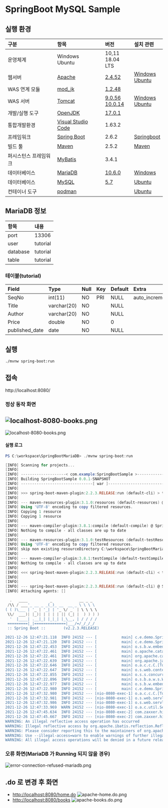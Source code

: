 ﻿# SpringBoot MySQL Sample

## 실행 환경
| 구분 | 항목 | 버전 | 설치 관련 |
|:---|:---|:---|:---|
| 운영체계 | Windows </br> Ubuntu | 10,11 </br> 18.04 LTS | |  
| 웹서버 | [Apache](https://httpd.apache.org/) | [2.4.52](https://www.apachelounge.com/download/) | [Windows](./Apache-Windows.md) </br>[Ubuntu](./Apache-Ubuntu.md)|  
| WAS 연계 모듈 | [mod_jk](https://downloads.apache.org/tomcat/tomcat-connectors/jk/) | [1.2.48](https://www.apachelounge.com/download/VS16/modules/mod_jk-1.2.48-win64-VS16.zip) | |  
| WAS 서버 | [Tomcat](https://tomcat.apache.org/) | [9.0.56](https://dlcdn.apache.org/tomcat/tomcat-9/v9.0.56/bin/apache-tomcat-9.0.56.exe) </br> [10.0.14](https://dlcdn.apache.org/tomcat/tomcat-10/v10.0.14/bin/apache-tomcat-10.0.14.exe) |[Windows](./Tomcat-Windows.md) </br>[Ubuntu](./Tomcat-Ubuntu.md)|  
| 개발/실행 도구 | [OpenJDK](https://openjdk.java.net/)| [17.0.1](https://jdk.java.net/17/) | |  
| 통합개발환경 | [Visual Studio Code](https://code.visualstudio.com/) | 1.63.2 | |   
| 프레임워크 | [Spring Boot](https://spring.io/projects/spring-boot) | 2.6.2 | [Springboot](./Springboot.md) |  
| 빌드 툴 | [Maven](https://maven.apache.org/) | 2.5.2 | [Maven](./MariaDB.md) |  
| 퍼시스턴스 프레임워크 | [MyBatis](https://mybatis.org/mybatis-3/ko/index.html) | 3.4.1 | |  
| 데이터베이스 | [MariaDB](https://mariadb.org/)| [10.6.0](https://mariadb.org/download/?t=mariadb&p=mariadb&r=10.6.5&os=windows&cpu=x86_64&pkg=msi&m=yongbok) | [Windows](./MariaDB.md) |  
| 데이터베이스 | [MySQL](https://www.mysql.com/)| [5.7](https://dev.mysql.com/downloads/windows/installer/5.7.html) | [Ubuntu](./SpringbootMySQLSample.md) |  
| 컨테이너 도구 | [podman](https://podman.io/getting-started/installation) | | [Ubuntu](./podman.md) |   



## MariaDB 정보
| 항목 | 내용 |
|:---|:---|
| port | 13306 |  
| user | tutorial | 
| database | tutorial | 
| table | tutorial |

### 테이블(tutorial)
| Field | Type | Null | Key | Default | Extra  |
|:---|:---|:---|:---|:---|:---|
| SeqNo          | int(11)     | NO   | PRI | NULL | auto_increment |
| Title          | varchar(20) | NO   |     | NULL |                |
| Author         | varchar(20) | NO   |     | NULL |                |
| Price          | double      | NO   |     | 0    |                |
| published_date | date        | NO   |     | NULL |                |

## 실행
```
./mvnw spring-boot:run  
```

## 접속
http://localhost:8080/

### 정상 동작 화면
![localhost-8080-books.png](./img/localhost-8080-index.png)  
---   
![localhost-8080-books.png](./img/localhost-8080-books.png)  

#### 실행 로그
```powershell
PS C:\workspace\SpringBootMariaDB> ./mvnw spring-boot:run

[INFO] Scanning for projects...
[INFO] 
[INFO] --------------------< com.example:SpringBootSample >--------------------
[INFO] Building SpringBootSample 0.0.1-SNAPSHOT
[INFO] --------------------------------[ war ]---------------------------------
[INFO] 
[INFO] >>> spring-boot-maven-plugin:2.2.3.RELEASE:run (default-cli) > test-compile @ SpringBootSample >>>
[INFO] 
[INFO] --- maven-resources-plugin:3.1.0:resources (default-resources) @ SpringBootSample ---
[INFO] Using 'UTF-8' encoding to copy filtered resources.
[INFO] Copying 1 resource
[INFO] Copying 1 resource
[INFO]
[INFO] --- maven-compiler-plugin:3.8.1:compile (default-compile) @ SpringBootSample ---
[INFO] Nothing to compile - all classes are up to date
[INFO]
[INFO] --- maven-resources-plugin:3.1.0:testResources (default-testResources) @ SpringBootSample ---
[INFO] Using 'UTF-8' encoding to copy filtered resources.
[INFO] skip non existing resourceDirectory C:\workspace\SpringBootMariaDB\src\test\resources
[INFO]
[INFO] --- maven-compiler-plugin:3.8.1:testCompile (default-testCompile) @ SpringBootSample ---
[INFO] Nothing to compile - all classes are up to date
[INFO]
[INFO] <<< spring-boot-maven-plugin:2.2.3.RELEASE:run (default-cli) < test-compile @ SpringBootSample <<<
[INFO]
[INFO]
[INFO] --- spring-boot-maven-plugin:2.2.3.RELEASE:run (default-cli) @ SpringBootSample ---
[INFO] Attaching agents: []

  .   ____          _            __ _ _
 /\\ / ___'_ __ _ _(_)_ __  __ _ \ \ \ \
( ( )\___ | '_ | '_| | '_ \/ _` | \ \ \ \
 \\/  ___)| |_)| | | | | || (_| |  ) ) ) )
  '  |____| .__|_| |_|_| |_\__, | / / / /
 =========|_|==============|___/=/_/_/_/
 :: Spring Boot ::        (v2.2.3.RELEASE)

2021-12-26 12:47:21.118  INFO 24152 --- [           main] c.e.demo.SpringBootSampleApplication     : Starting SpringBootSampleApplication on DESKTOP-QR555PR with PID 24152 (C:\workspace\SpringBootMariaDB\target\classes started by taeey in C:\workspace\SpringBootMariaDB)
2021-12-26 12:47:21.120  INFO 24152 --- [           main] c.e.demo.SpringBootSampleApplication     : No active profile set, falling back to default profiles: default
2021-12-26 12:47:22.453  INFO 24152 --- [           main] o.s.b.w.embedded.tomcat.TomcatWebServer  : Tomcat initialized with port(s): 8080 (http)
2021-12-26 12:47:22.461  INFO 24152 --- [           main] o.apache.catalina.core.StandardService   : Starting service [Tomcat]
2021-12-26 12:47:22.461  INFO 24152 --- [           main] org.apache.catalina.core.StandardEngine  : Starting Servlet engine: [Apache Tomcat/9.0.30]
2021-12-26 12:47:22.639  INFO 24152 --- [           main] org.apache.jasper.servlet.TldScanner     : At least one JAR was scanned for TLDs yet contained no TLDs. Enable debug logging for this logger for a complete list of JARs that were scanned but no TLDs were found in them. Skipping unneeded JARs during scanning can improve startup time and JSP compilation time.
2021-12-26 12:47:22.646  INFO 24152 --- [           main] o.a.c.c.C.[Tomcat].[localhost].[/]       : Initializing Spring embedded WebApplicationContext
2021-12-26 12:47:22.647  INFO 24152 --- [           main] o.s.web.context.ContextLoader            : Root WebApplicationContext: initialization completed in 1502 ms
2021-12-26 12:47:22.855  INFO 24152 --- [           main] o.s.s.concurrent.ThreadPoolTaskExecutor  : Initializing ExecutorService 'applicationTaskExecutor'
2021-12-26 12:47:22.896  INFO 24152 --- [           main] o.s.b.a.w.s.WelcomePageHandlerMapping    : Adding welcome page template: index
2021-12-26 12:47:22.977  INFO 24152 --- [           main] o.s.b.w.embedded.tomcat.TomcatWebServer  : Tomcat started on port(s): 8080 (http) with context path ''
2021-12-26 12:47:22.980  INFO 24152 --- [           main] c.e.demo.SpringBootSampleApplication     : Started SpringBootSampleApplication in 2.093 seconds (JVM running for 2.356)
2021-12-26 12:47:32.980  INFO 24152 --- [nio-8080-exec-1] o.a.c.c.C.[Tomcat].[localhost].[/]       : Initializing Spring DispatcherServlet 'dispatcherServlet'
2021-12-26 12:47:32.981  INFO 24152 --- [nio-8080-exec-1] o.s.web.servlet.DispatcherServlet        : Initializing Servlet 'dispatcherServlet'
2021-12-26 12:47:32.986  INFO 24152 --- [nio-8080-exec-1] o.s.web.servlet.DispatcherServlet        : Completed initialization in 4 ms
2021-12-26 12:47:33.969  WARN 24152 --- [nio-8080-exec-1] o.a.c.util.SessionIdGeneratorBase        : Creation of SecureRandom instance for session ID generation using [SHA1PRNG] took [701] milliseconds.
2021-12-26 12:47:45.634  INFO 24152 --- [nio-8080-exec-2] com.zaxxer.hikari.HikariDataSource       : HikariPool-1 - Starting...
2021-12-26 12:47:45.667  INFO 24152 --- [nio-8080-exec-2] com.zaxxer.hikari.HikariDataSource       : HikariPool-1 - Start completed.
WARNING: An illegal reflective access operation has occurred
WARNING: Illegal reflective access by org.apache.ibatis.reflection.Reflector (file:/C:/Users/taeey/.m2/repository/org/mybatis/mybatis/3.4.1/mybatis-3.4.1.jar) to method java.lang.Object.finalize()
WARNING: Please consider reporting this to the maintainers of org.apache.ibatis.reflection.Reflector
WARNING: Use --illegal-access=warn to enable warnings of further illegal reflective access operations
WARNING: All illegal access operations will be denied in a future release
```

### 오류 화면(MariaDB 가 Running 되지 않을 경우)
![error-connection-refused-mariadb.png](./img/error-connection-refused-mariadb.png)  

## .do 로 변경 후 화면
- [http://localhost:8080/home.do](http://localhost:8080/home.do)
  ![apache-home.do.png](./img/apache-home.do.png)
- [http://localhost:8080/books](http://localhost:8080/books.do)
  ![apache-books.do.png](./img/apache-books.do.png)

